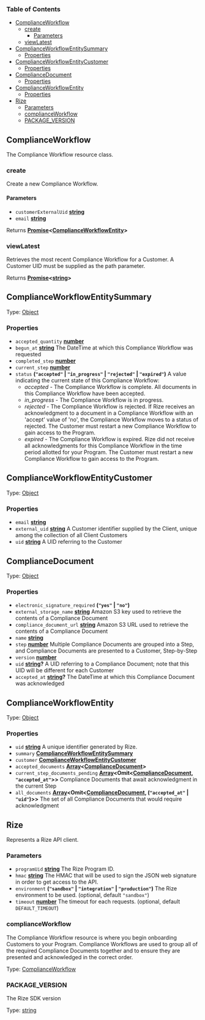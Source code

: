 <!-- Generated by documentation.js. Update this documentation by updating the source code. -->

### Table of Contents

-   [ComplianceWorkflow][1]
    -   [create][2]
        -   [Parameters][3]
    -   [viewLatest][4]
-   [ComplianceWorkflowEntitySummary][5]
    -   [Properties][6]
-   [ComplianceWorkflowEntityCustomer][7]
    -   [Properties][8]
-   [ComplianceDocument][9]
    -   [Properties][10]
-   [ComplianceWorkflowEntity][11]
    -   [Properties][12]
-   [Rize][13]
    -   [Parameters][14]
    -   [complianceWorkflow][15]
    -   [PACKAGE_VERSION][16]

## ComplianceWorkflow

The Compliance Workflow resource class.

### create

Create a new Compliance Workflow.

#### Parameters

-   `customerExternalUid` **[string][17]** 
-   `email` **[string][17]** 

Returns **[Promise][18]&lt;[ComplianceWorkflowEntity][19]>** 

### viewLatest

Retrieves the most recent Compliance Workflow for a Customer. A Customer UID must be supplied as the path parameter.

Returns **[Promise][18]&lt;[string][17]>** 

## 

## ComplianceWorkflowEntitySummary

Type: [Object][20]

### Properties

-   `accepted_quantity` **[number][21]** 
-   `begun_at` **[string][17]** The DateTime at which this Compliance Workflow was requested
-   `completed_step` **[number][21]** 
-   `current_step` **[number][21]** 
-   `status` **(`"accepted"` \| `"in_progress"` \| `"rejected"` \| `"expired"`)** A value indicating the current state of this Compliance Workflow:
    -   _accepted_ - The Compliance Workflow is complete. All documents in this Compliance Workflow have been accepted.
    -   _in_progress_ - The Compliance Workflow is in progress.
    -   _rejected_ - The Compliance Workflow is rejected. If Rize receives an acknowledgment to a document in a Compliance Workflow with an 'accept' value of 'no', the Compliance Workflow moves to a status of rejected. The Customer must restart a new Compliance Workflow to gain access to the Program.
    -   _expired_ - The Compliance Workflow is expired. Rize did not receive all acknowledgments for this Compliance Workflow in the time period allotted for your Program. The Customer must restart a new Compliance Workflow to gain access to the Program.

## ComplianceWorkflowEntityCustomer

Type: [Object][20]

### Properties

-   `email` **[string][17]** 
-   `external_uid` **[string][17]** A Customer identifier supplied by the Client, unique among the collection of all Client Customers
-   `uid` **[string][17]** A UID referring to the Customer

## ComplianceDocument

Type: [Object][20]

### Properties

-   `electronic_signature_required` **(`"yes"` \| `"no"`)** 
-   `external_storage_name` **[string][17]** Amazon S3 key used to retrieve the contents of a Compliance Document
-   `compliance_document_url` **[string][17]** Amazon S3 URL used to retrieve the contents of a Compliance Document
-   `name` **[string][17]** 
-   `step` **[number][21]** Multiple Compliance Documents are grouped into a Step, and Compliance Documents are presented to a Customer, Step-by-Step
-   `version` **[number][21]** 
-   `uid` **[string][17]?** A UID referring to a Compliance Document; note that this UID will be different for each Customer
-   `accepted_at` **[string][17]?** The DateTime at which this Compliance Document was acknowledged

## ComplianceWorkflowEntity

Type: [Object][20]

### Properties

-   `uid` **[string][17]** A unique identifier generated by Rize.
-   `summary` **[ComplianceWorkflowEntitySummary][22]** 
-   `customer` **[ComplianceWorkflowEntityCustomer][23]** 
-   `accepted_documents` **[Array][24]&lt;[ComplianceDocument][25]>** 
-   `current_step_documents_pending` **[Array][24]&lt;Omit&lt;[ComplianceDocument][25], `"accepted_at"`>>** Compliance Documents that await acknowledgment in the current Step
-   `all_documents` **[Array][24]&lt;Omit&lt;[ComplianceDocument][25], (`"accepted_at"` \| `"uid"`)>>** The set of all Compliance Documents that would require acknowledgment

## Rize

Represents a Rize API client.

### Parameters

-   `programUid` **[string][17]** The Rize Program ID.
-   `hmac` **[string][17]** The HMAC that will be used to sign the JSON web signature in order to get access to the API.
-   `environment` **(`"sandbox"` \| `"integration"` \| `"production"`)** The Rize environment to be used. (optional, default `"sandbox"`)
-   `timeout` **[number][21]** The timeout for each requests. (optional, default `DEFAULT_TIMEOUT`)

### complianceWorkflow

The Compliance Workflow resource is where you begin onboarding Customers to your Program.
Compliance Workflows are used to group all of the required Compliance Documents together and to ensure they are presented and acknowledged in the correct order.

Type: [ComplianceWorkflow][26]

### PACKAGE_VERSION

The Rize SDK version

Type: [string][17]

[1]: #complianceworkflow

[2]: #create

[3]: #parameters

[4]: #viewlatest

[5]: #complianceworkflowentitysummary

[6]: #properties

[7]: #complianceworkflowentitycustomer

[8]: #properties-1

[9]: #compliancedocument

[10]: #properties-2

[11]: #complianceworkflowentity

[12]: #properties-3

[13]: #rize

[14]: #parameters-1

[15]: #complianceworkflow-1

[16]: #package_version

[17]: https://developer.mozilla.org/docs/Web/JavaScript/Reference/Global_Objects/String

[18]: https://developer.mozilla.org/docs/Web/JavaScript/Reference/Global_Objects/Promise

[19]: #complianceworkflowentity

[20]: https://developer.mozilla.org/docs/Web/JavaScript/Reference/Global_Objects/Object

[21]: https://developer.mozilla.org/docs/Web/JavaScript/Reference/Global_Objects/Number

[22]: #complianceworkflowentitysummary

[23]: #complianceworkflowentitycustomer

[24]: https://developer.mozilla.org/docs/Web/JavaScript/Reference/Global_Objects/Array

[25]: #compliancedocument

[26]: #complianceworkflow
